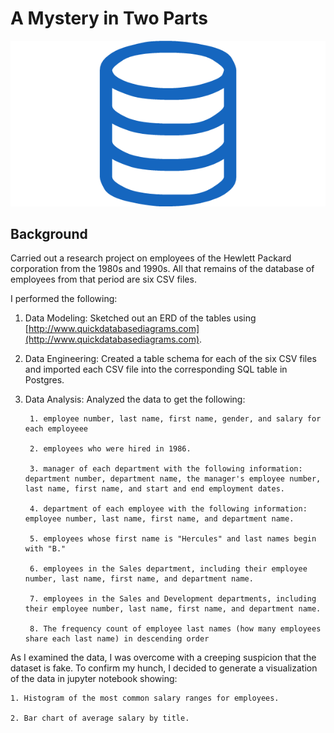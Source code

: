 # A Mystery in Two Parts

![sql.png](EmployeeSQL/sql.png)

## Background

Carried out a research project on employees of the Hewlett Packard corporation from the 1980s and 1990s. All that remains of the database of employees from that period are six CSV files.

I performed the following:

1. Data Modeling:
    Sketched out an ERD of the tables using [http://www.quickdatabasediagrams.com](http://www.quickdatabasediagrams.com).

2. Data Engineering:
    Created a table schema for each of the six CSV files and imported each CSV file into the corresponding SQL table in Postgres.

3. Data Analysis:
    Analyzed the data to get the following:

        1. employee number, last name, first name, gender, and salary for each employeee

        2. employees who were hired in 1986.

        3. manager of each department with the following information: department number, department name, the manager's employee number, last name, first name, and start and end employment dates.

        4. department of each employee with the following information: employee number, last name, first name, and department name.

        5. employees whose first name is "Hercules" and last names begin with "B."

        6. employees in the Sales department, including their employee number, last name, first name, and department name.

        7. employees in the Sales and Development departments, including their employee number, last name, first name, and department name.

        8. The frequency count of employee last names (how many employees share each last name) in descending order


As I examined the data, I was overcome with a creeping suspicion that the dataset is fake. To confirm my hunch, I decided to  generate a visualization of the data in jupyter notebook showing:

    1. Histogram of the most common salary ranges for employees.

    2. Bar chart of average salary by title.
